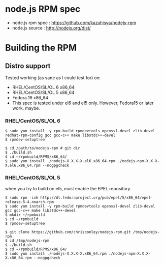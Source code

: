 #  node.js RPM spec
* node.js rpm spec : https://github.com/kazuhisya/nodejs-rpm
* node.js source   : http://nodejs.org/dist/


# Building the RPM

## Distro support

Tested working (as sane as I could test for) on:

* RHEL/CentOS/SL/OL 6 x86_64
* RHEL/CentOS/SL/OL 5 x86_64
* Fedora 19 x86_64
*  This spec is tested under el6 and el5 only.
However, Fedora15 or later work. maybe.

### RHEL/CentOS/SL/OL 6

    $ sudo yum install -y rpm-build rpmdevtools openssl-devel zlib-devel redhat-rpm-config gcc gcc-c++ make libstdc++-devel
    $ rpmdev-setuptree

    $ cd /path/to/nodejs-rpm # git dir
    $ ./build.sh
    $ cd ~/rpmbuild/RPMS/x86_64/
    $ sudo yum install ./nodejs-X.X.X-X.el6.x86_64.rpm ./nodejs-npm-X.X.X-X.el6.x86_64.rpm --nogpgcheck

### RHEL/CentOS/SL/OL 5

when you try to build on el5, must enable the EPEL repository.

    $ sudo rpm -ivh http://dl.fedoraproject.org/pub/epel/5/x86_64/epel-release-5-4.noarch.rpm
    $ sudo yum install -y rpm-build rpmdevtools openssl-devel zlib-devel gcc gcc-c++ make libstdc++-devel
    $ mkdir ~/rpmbuild
    $ cd ~/rpmbuild
    $ rpmdev-setuptree

    $ git clone https://github.com/chrisconley/nodejs-rpm.git /tmp/nodejs-rpm
    $ cd /tmp/nodejs-rpm
    $ ./build.sh
    $ cd ~/rpmbuild/RPMS/x86_64/
    $ sudo yum install ./nodejs-X.X.X-X.x86_64.rpm ./nodejs-npm-X.X.X-X.x86_64.rpm --nogpgcheck
